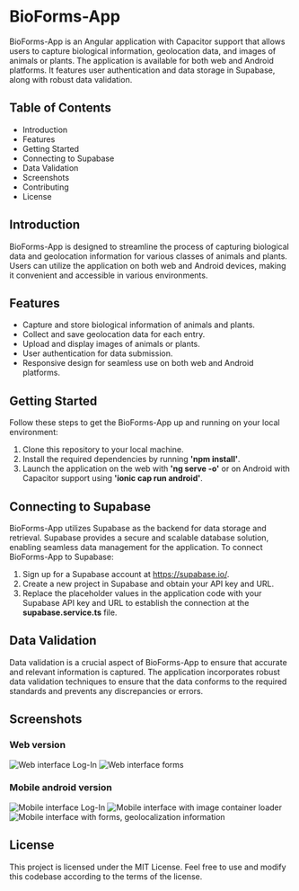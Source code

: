 # BioForms-App

BioForms-App is an Angular application with Capacitor support that allows users to capture biological information, geolocation data, and images of animals or plants. The application is available for both web and Android platforms. It features user authentication and data storage in Supabase, along with robust data validation.
## Table of Contents
- Introduction
- Features
- Getting Started
- Connecting to Supabase
- Data Validation
- Screenshots
- Contributing
- License

## Introduction
BioForms-App is designed to streamline the process of capturing biological data and geolocation information for various classes of animals and plants. Users can utilize the application on both web and Android devices, making it convenient and accessible in various environments.

## Features
- Capture and store biological information of animals and plants.
- Collect and save geolocation data for each entry.
- Upload and display images of animals or plants.
- User authentication for data submission.
- Responsive design for seamless use on both web and Android platforms.

## Getting Started
Follow these steps to get the BioForms-App up and running on your local environment:
1. Clone this repository to your local machine.
1. Install the required dependencies by running **'npm install'**.
1. Launch the application on the web with **'ng serve -o'** or on Android with Capacitor support using **'ionic cap run android'**.

## Connecting to Supabase
BioForms-App utilizes Supabase as the backend for data storage and retrieval. Supabase provides a secure and scalable database solution, enabling seamless data management for the application.
To connect BioForms-App to Supabase:
1. Sign up for a Supabase account at https://supabase.io/.
1. Create a new project in Supabase and obtain your API key and URL.
1. Replace the placeholder values in the application code with your Supabase API key and URL to establish the connection at the **supabase.service.ts** file.
   
## Data Validation
Data validation is a crucial aspect of BioForms-App to ensure that accurate and relevant information is captured. The application incorporates robust data validation techniques to ensure that the data conforms to the required standards and prevents any discrepancies or errors.

## Screenshots
### Web version
![Web interface Log-In](Screenshots/web1.jpeg)
![Web interface forms](Screenshots/web2.jpeg)
### Mobile android version
![Mobile interface Log-In](Screenshots/mob1.jpeg)
![Mobile interface with image container loader](Screenshots/mob4.jpeg)
![Mobile interface with forms, geolocalization information](Screenshots/mob5.jpeg)

## License
This project is licensed under the MIT License. Feel free to use and modify this codebase according to the terms of the license.

